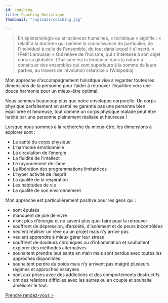 ```yaml
---
id: coaching
title: Coaching Holistique
thumbnail: "/uploads/coaching.jpg"

---
```

> En épistémologie ou en sciences humaines, « holistique » signifie : « relatif à la doctrine qui ramène la connaissance du particulier, de l'individuel à celle de l'ensemble, du tout dans lequel il s'inscrit.  » (Petit Larousse) « Qui relève de l’holisme, qui s'intéresse à son objet dans sa globalité. L'holisme est la tendance dans la nature à constituer des ensembles qui sont supérieurs à la somme de leurs parties, au travers de l'évolution créatrice » (Wikipedia)

Mon approche d'accompagnement holisitque vise à regarder toutes les dimensions de la personne pour l’aider à retrouver l’équilibre vers une douce harmonie pour un mieux-être optimal.

Nous sommes beaucoup plus que notre enveloppe corporelle. Un corps physique parfaitement en santé ne garantie pas une personne bien équilibrée et heureuse, tout comme un corps physique malade peut être habité par une personne pleinement réalisée et heureuse !

Lorsque nous sommes à la recherche du mieux-être, les dimensions à explorer sont :

* La santé du corps physique
* L’harmonie émotionnelle
* La circulation de l’énergie
* La fluidité de l’intellect
* Le rayonnement de l’âme
* La libération des programmations limitatrices
* L’hyper activité de l’esprit
* La qualité de la respiration
* Les habitudes de vie
* La qualité de son environnement

Mon approche est particulièrement positive pour les gens qui :

* sont épuisés
* manquent de joie de vivre
* n’ont plus d’énergie et ne savent plus quoi faire pour la retrouver
* souffrent de dépression, d’anxiété, d’isolement et de peurs incontrôlées
* veulent réaliser un rêve ou un projet mais n’y arrive pas
* veulent apprendre à mieux gérer leur stress
* souffrent de douleurs chroniques ou d’inflammation et souhaitent explorer des méthodes alternatives
* souhaitent prendre leur santé en main mais sont perdus avec toutes les approches disponibles
* souhaitent perdre du poids mais n’y arrivent pas malgré plusieurs régimes et approches essayées
* sont aux prises avec des addictions et des comportements destructifs
* ont des relations difficiles avec les autres ou en couple et souhaite améliorer le tout.

[Prendre rendez-vous >](https://www.gorendezvous.com/homepage/111690)
